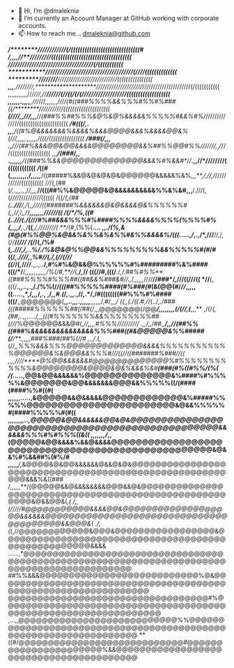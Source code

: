 - 👋 Hi, I’m @dmaleknia
- 🌱 I’m currently an Account Manager at GitHub working with corporate accounts.  
- 📫 How to reach me... dmaleknia@github.com

<!---
dmaleknia/dmaleknia is a ✨ special ✨ repository because its `README.md` (this file) appears on your GitHub profile.
You can click the Preview link to take a look at your changes.
--->


**********************/********************************////////////(/((((((((((((((((((((((((((((((#
***********/******,,,***********,******************/*/**/////////(((((((((((((((((((((((((((((((((((
***************************************************////////////////////////////////////(/(((((((((((
***********/*/*//**************************//**////*//*///*//////////////////////(////((((((((((((((
***********///**/////**********************************/*//*////////////////////////((((((((((((((((
****,,,***,//*/////*/,********************/*////////////////////*//////////////////////(/(((((((((((
,,,,,,,,,,,//*////,//**************//////(//((/(/(////************///////////////(((((((((((((((((((
,,,,,,.,,,,**,///*///,,,,,,,*////(#((###%%%%&&%%%#%%#%###((/********///////////(((((((((((((((((((((
*******(////*,,***///,,,***//(###%%##%%%&@%&@%&&&&&%%%%%#&&%#%/*//////////////((((((((((((((((((((((
******/#(((/*,. ,,***,***/((#%@&&&&&&&%&&&&%&&&@@@@&&&%&&&&@@&%(///,,,,,.,,,,,,/(((/((((((((((((((((
******/###(*/,,,    .,****///(##%&&&@@&@@&&&&@@@@@@@@&&%##%%@@#%%///////*,*,*/*///((((((((((((((((((
,,,***/(###*/,,   .,,,*****,,,**/((###%%&&@@@@@@@@@@@@@@&&&%#%&&#*//*****.,,//*////////(((((((((((((
***/***((#(**,,,,,,,,,/*,,,,,***/((#####%&&@&@&@&@&@@@@@@&&&&&%&%*,,,**,/,//,/*///////////((((((((((
*//*/(,(##(*/,.,,,.,*,/*/,,,,***//(((##%%&@@@@@&@&&&&&&&&&&%%&%&#,,,**/.///(,(*////*//////////((((((
/((*/(,(##(**..///**/,/*(,,*////((#######%&&&&&&@&@&&&&@&%%%%%%#(,,*/*/,*/,*,/*/*****,,,,,,,//////((
/(/*/%,((#(**.*./*//(./*(///#%##&&&%%%#%####%%%%&&&&%%%%(%%%%#%(,,,,*/**,*.,***/***((***,/,////////(
**/*(#,(%%(**.... ,,*./(%,&(#@(#%%@@%&@&&%&%%&%&%%#&%%&&&&%/(((.....,/*,.*,*/*,///**//,/,(//**//*///
/(/*/(,/%#(,*.///,/,..%/./%&@&@%%@@&&%%%%%%%%%&&%%%%%#(#*/#((/,.*////,*,*******%#//(,/,(//(***/***//
((/*/(,////**.,,.,.**./,#%#%&@&&@%%%%%%#%#########%&%####(((/*/**/,,,,,,,,*,,,,/%(/#,**//*(,**/*,*//
(((//#,(((/**./****,/.*##%#%%**((###%%%%#%%%##((##&&%###*&#//*.,*/,*,,,,,*////**//*#*##*/,///((///((
*//**(,(((/**.,,.*.,*.,/./%%(/*/(((##%%%%%####(#%###(#*(&(@@(#/*//*,,,,,((.....,*,********/,*,,*/,.,
,/*,,#.(*/**,.,,.,//,.*/,/#((((((((##%%%#%####(**((/**,,@@@@@@@(**,,..,*,,.,,,,,***,,,,,,/,#/*,,*,*/
*((,,(./((***.#,/*/(../,*./###(((#####%%%%%%##(/##(/*,,,@@@@@@@(/@@****/,,,,,**,,,**(/(/*/,(***,,,**
,/(/*(,(##*,*..,,...../,*,,*(((#%%%%%%%&&%%%%%%%%##(//*/%@@@@@@&&&@#(,*//******,**,,,#%%%/*/////////
.,,/*,,/##*,*,**/,,//(##%%((###%&&&&&&&&&&&&&&&%%%###((#&@@@@@&%%#####(/**/**.,*,,,,*###%###(##%(//#
,.,/*.(,(//,*,***%%%&&&%%%@@@@@@@@@@@@@&&&&%%%%%%%%%%%%@@@@@@&%&@@@&&%%%#///*(**(//((#######%###//((
,,,,//**//****@%@@&&&&&&#@@@@@@@@@@@@@%#%%%%%%%%%%%%&@@@@@@@@&@@@@&@&%&&&%&#********(###(#%((#%%/(%(
/(***.....,**@@&@@&&&&&&%@@@@@@@@@@@@@@&%####%#%%%%%&@@@@@@@&@@&&&&&&&@@@&&%%%%%((/(####(####%%#((#(
,,,,,,.....,&@@@@@&&@&&&&&@@@@@@@@@@@@@&%#####%%%%%@@@@@@@@@@@@@@@@@@@@@@@@&@&&%%%%%#(####%%%%%#(#((
,,,,,,,*,..,@@@@@&@@&&&&&&@@&@&@@@@@@@@@@@@@@@@@@@@@@@@@@@@@@@@@@@@@@@@@@@@@@@@@&&&&&&%%%#%#%%%((&((
,,,,,,,/*,,(@@@@@&@@&&&&%&&@&&&&@@@@@@@@@@@@@@@@@@@@@@@@@@@@@@@@@@@@@@@@@@@@@@@@@@@&@&&%#%&&##%(#%/#
,,,,,***/,*&@@@@&@&@@&&&&&&@&&@&@&@@@@@@@@@@@@@@@@@@@@@@@@@@@@@@@@@@@@@@@@@@@@@@@@@@@@@@@@&&&%&((###
/,,,,,,**/(@@@@@&&@&&&&&&&&@@@&&@&@@@@@@@@@@@@@@@@@@@@@@@@@@@@@@@@@@@@@@@@@@@@@@@@@@@@@@@&@&&@@&(*,(
/,,(/////#@@@@@@@@@@@&&&&@@&@@@@@@@@@@@@@@@@@@@&&&&&&@@@@@@@@@@@@@@@@@@@@@@@@@@@@@@@@@@@@@@@@&&@@@&(
./,(*(,//@@@@@@@@@@@@&@@@&@@@@@@@@@@@@@@@@@&@@@@@@@@@@@@@@@@@@@@@@@@@@@@@@@@@@@@@@@@@@@@@@@@@@@@&&&&
......,*@@@@@@@@@@@@@@@@@@@@@@@@@@@@@@@@@@@@@@@@@@@@@@@@@@@@@@@@@@@@@@@@@@@@@@@@@@@@@@@@@@@@@@@@@@@@
##%%&&&@@@@@@@@@@@@@@@@@@@@@@@@@@@%@&@@@@@@@@@@@@@@@@@@@@@@@@@@@@@@@@@@@@@@@@@@@@@@@@@@@@@@@@@@@@@@@
@@@@@@@@@@@@@@@@@@@@@@@@@@@@@@@@@@#%@@@@@@@@@@@@@@@@@@@@@@@@@@@@@@@@@@@@@@@@@@@@@@@@@@@@@@@@@@@@@@@@
,...,,@@@@@@@@@@@@@@@@@@@@@@@@@@@%%@@@@@@@@@@@@@@@@@@@@@@@@@@@@@@@@@@@@@@@@@@@@@@@@@@@@@@@@@@@@@@@@@
**((#/@@@@@@@@@@@@@@@@@@@@@@@@@@@@#@@@@@@@@@@@@@@@@@@@@@@%&&@@@@@@@@@@@@@@@@@@@@@@@@@@@@@@@@@@@@@@@@
